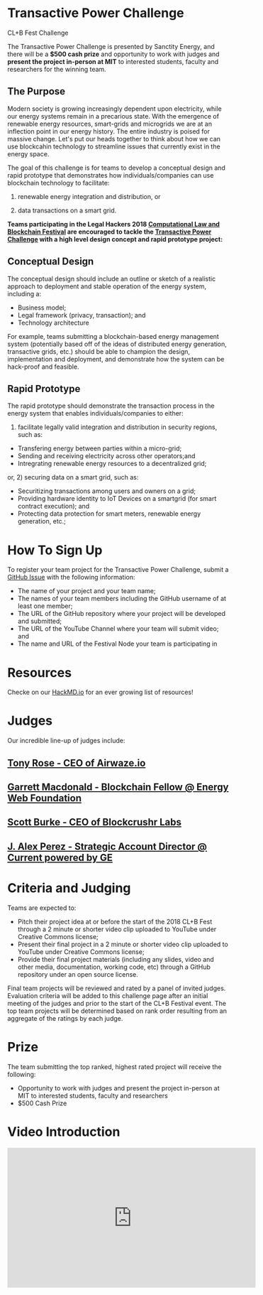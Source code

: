 # Transactive Power Challenge
CL+B Fest Challenge

The Transactive Power Challenge is presented by Sanctity Energy, and there will be a **$500 cash prize** and opportunity to work with judges and **present the project in-person at MIT** to interested students, faculty and researchers for the winning team.

## The Purpose

Modern society is growing increasingly dependent upon electricity, while our energy systems remain in a precarious state. With the emergence of renewable energy resources, smart-grids and microgrids we are at an inflection point in our energy history. The entire industry is poised for massive change. Let's put our heads together to think about how we can use blockcahin technology to streamline issues that currently exist in the energy space. 

The goal of this challenge is for teams to develop a conceptual design and rapid prototype that demonstrates how individuals/companies can use blockchain technology to facilitate:

1) renewable energy integration and distribution, or

2) data transactions on a smart grid.  

**Teams participating in the Legal Hackers 2018 [Computational Law and Blockchain Festival](https://legalhackers.org/clbfest2018) are encouraged to tackle the [Transactive Power Challenge](https://sanctityenergy.github.io/TransactivePowerChallenge/) with a high level design concept and rapid prototype project:**

## Conceptual Design
The conceptual design should include an outline or sketch of a realistic approach to deployment and stable operation of the energy system, including a:

* Business model;
* Legal framework (privacy, transaction); and
* Technology architecture

For example, teams submitting a blockchain-based energy management system (potentially based off of the ideas of distributed energy generation, transactive grids, etc.) should be able to champion the design, implementation and deployment, and demonstrate how the system can be hack-proof and feasible.

## Rapid Prototype 

The rapid prototype should demonstrate the transaction process in the energy system that enables individuals/companies to either:

1) facilitate legally valid integration and distribution in security regions, such as: 

* Transfering energy between parties within a micro-grid;
* Sending and receiving electricity across other operators;and 
* Intregrating renewable energy resources to a decentralized grid;

or, 2) securing data on a smart grid, such as:

* Securitizing transactions among users and owners on a grid;
* Providing hardware identity to IoT Devices on a smartgrid (for smart contract execution); and
* Protecting data protection for smart meters, renewable energy generation, etc.;

# How To Sign Up

To register your team project for the Transactive Power Challenge, submit a [GitHub Issue](https://github.com/SanctityEnergy/TransactivePowerChallenge/issues/new) with the following information: 
* The name of your project and your team name;
* The names of your team members including the GitHub username of at least one member;
* The URL of the GitHub repository where your project will be developed and submitted;
* The URL of the YouTube Channel where your team will submit video; and
* The name and URL of the Festival Node your team is participating in

# Resources

Checke on our [HackMD.io](https://hackmd.io/xrMAw6KVSyuwrw-YOvYufQ) for an ever growing list of resources!

# Judges

Our incredible line-up of judges include:

## [Tony Rose - CEO of Airwaze.io](https://www.linkedin.com/in/tony-rose/)

## [Garrett Macdonald - Blockchain Fellow @ Energy Web Foundation](https://www.linkedin.com/in/garrett-macdonald-0612344a/)

## [Scott Burke - CEO of Blockcrushr Labs](https://www.blockcrushr.com/team/scott-burke)

## [J. Alex Perez - Strategic Account Director @ Current powered by GE ](https://www.linkedin.com/in/alex-perez-4740a798/)


# Criteria and Judging

Teams are expected to:

* Pitch their project idea at or before the start of the 2018 CL+B Fest through a 2 minute or shorter video clip uploaded to YouTube under Creative Commons license;
* Present their final project in a 2 minute or shorter video clip uploaded to YouTube under Creative Commons license;
* Provide their final project materials (including any slides, video and other media, documentation, working code, etc) through a GitHub repository under an open source license.

Final team projects will be reviewed and rated by a panel of invited judges.  Evaluation criteria will be added to this challenge page after an initial meeting of the judges and prior to the start of the CL+B Festival event.  The top team projects will be determined based on rank order resulting from an aggregate of the ratings by each judge.

# Prize

The team submitting the top ranked, highest rated project will receive the following:
* Opportunity to work with judges and present the project in-person at MIT to interested students, faculty and researchers
* $500 Cash Prize

# Video Introduction

<iframe width="560" height="315" src="https://www.youtube.com/embed/vH_y_-adc2s" frameborder="0" allow="autoplay; encrypted-media" allowfullscreen></iframe>

